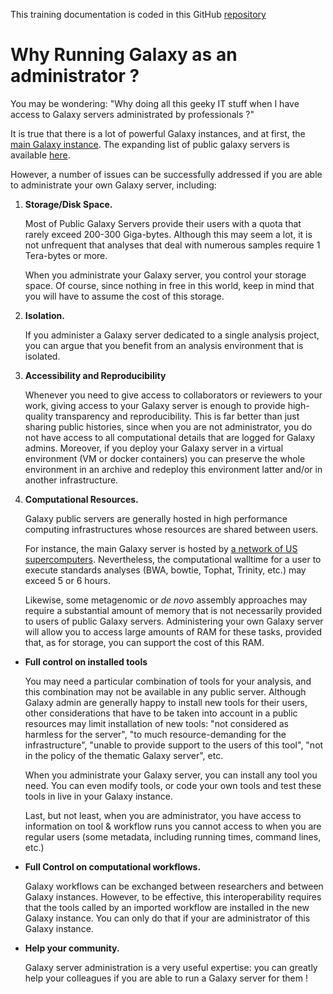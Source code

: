 This training documentation is coded in this GitHub
[repository](https://github.com/ARTbio/Run-Galaxy)

# Why Running Galaxy as an administrator ?

You may be wondering: "Why doing all this geeky IT stuff when I have access to Galaxy
servers administrated by professionals ?"

It is true that there is a lot of powerful Galaxy instances, and at first, 
the [main Galaxy instance](https://usegalaxy.org/). The expanding list of
public galaxy servers is available [here](https://galaxyproject.org/use/).

However, a number of issues can be successfully addressed
if you are able to administrate your own Galaxy server, including:

1. **Storage/Disk Space.**
    
    Most of Public Galaxy Servers provide their users with a quota that rarely exceed 200-300
    Giga-bytes. Although this may seem a lot, it is not unfrequent that analyses that deal with
    numerous samples require 1 Tera-bytes or more.
    
    When you administrate your Galaxy server, you control your storage space. Of course,
    since nothing in free in this world, keep in mind that you will have to assume the
    cost of this storage.
    
2. **Isolation.**
    
    If you administer a Galaxy server dedicated to a single analysis project,
    you can argue that you benefit from an analysis environment that is isolated.
    
3. **Accessibility and Reproducibility**
    
    Whenever you need to give access to collaborators or reviewers to your work, giving access
    to your Galaxy server is enough to provide high-quality transparency and reproducibility.
    This is far better than just sharing public histories, since when you are not administrator,
    you do not have access to all computational details that are logged for Galaxy admins.
    Moreover, if you deploy your Galaxy server in a virtual environment (VM or docker containers)
    you can preserve the whole environment in an archive and redeploy this environment latter
    and/or in another infrastructure.
    
4. **Computational Resources.**
    
    Galaxy public servers are generally hosted in high performance computing
    infrastructures whose resources are shared between users.
    
    For instance, the main Galaxy server is hosted by
    [a network of US supercomputers](https://galaxyproject.org/main/). Nevertheless, the
    computational walltime for a user to execute standards analyses (BWA, bowtie, Tophat,
    Trinity, etc.) may exceed 5 or 6 hours.
    
    Likewise, some metagenomic or *de novo* assembly approaches may require a substantial
    amount of memory that is not necessarily provided to users of public Galaxy servers.
    Administering your own Galaxy server will allow you to access large amounts of RAM for
    these tasks, provided that, as for storage, you can support the cost of this RAM.
    
- **Full control on installed tools**
    
    You may need a particular combination of tools for your analysis, and this combination
    may not be available in any public server. Although Galaxy admin are generally happy to
    install new tools for their users, other considerations that have to be taken into account
    in a public resources may limit installation of new tools: "not considered as harmless for
    the server", "to much resource-demanding for the infrastructure", "unable to provide support
    to the users of this tool", "not in the policy of the thematic Galaxy server", etc.
    
    When you administrate your Galaxy server, you can install any tool you need.
    You can even modify tools, or code your own tools and test these tools in live in your
    Galaxy instance.
    
    Last, but not least, when you are administrator, you have access to information on tool
    & workflow runs you cannot access to when you are regular users (some metadata, including
    running times, command lines, etc.)
    
- **Full Control on computational workflows.**
    
    Galaxy workflows can be exchanged between researchers and between Galaxy instances.
    However, to be effective, this interoperability requires that the tools called by an
    imported workflow are installed in the new Galaxy instance.
    You can only do that if your are administrator of this Galaxy instance.

    
- **Help your community.**
    
    Galaxy server administration is a very useful expertise: you can greatly
    help your colleagues if you are able to run a Galaxy server for them !
